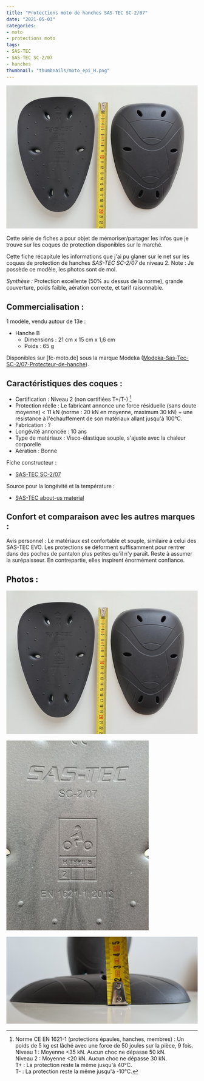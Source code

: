 ```yaml
---
title: "Protections moto de hanches SAS-TEC SC-2/07"
date: "2021-05-03"
categories:
- moto
- protections moto
tags:
- SAS-TEC
- SAS-TEC SC-2/07
- hanches
thumbnail: "thumbnails/moto_epi_H.png"
---
```


![:right](sas-tec-sc2-07_HB_niv2_face_dos_dimensions.jpg)

Cette série de fiches a pour objet de mémoriser/partager les infos que je trouve sur les coques de protection disponibles sur le marché.

Cette fiche récapitule les informations que j'ai pu glaner sur le net sur les coques de protection de hanches _SAS-TEC SC-2/07_ de niveau 2.
Note : Je possède ce modèle, les photos sont de moi.

_Synthèse :_ Protection excellente (50% au dessus de la norme), grande couverture, poids faible, aération correcte, et tarif raisonnable.

Commercialisation :
-------------------

1 modèle, vendu autour de 13e :

- Hanche B
    - Dimensions : 21 cm x 15 cm x 1,6 cm
    - Poids : 65 g

Disponibles sur [fc-moto.de] sous la marque Modeka ([Modeka-Sas-Tec-SC-2/07-Protecteur-de-hanche](https://www.fc-moto.de/fr/Modeka-Sas-Tec-SC-2/07-Protecteur-de-hanche)).

Caractéristiques des coques :
-----------------------------

- Certification : Niveau 2 (non certifiées T+/T-) [^1]
- Protection réelle : Le fabricant annonce une force résiduelle (sans doute moyenne) < 11 kN (norme : 20 kN en moyenne, maximum 30 kN) + une résistance à l'échauffement de son matériaux allant jusqu'à 100°C.
- Fabrication : ?
- Longévité annoncée : 10 ans
- Type de matériaux : Visco-élastique souple, s'ajuste avec la chaleur corporelle
- Aération : Bonne

Fiche constructeur :
- [SAS-TEC SC-2/07](https://www.sas-tec.de/en/products/sc-2-07/)

Source pour la longévité et la température :

- [SAS-TEC about-us material](https://www.sas-tec.de/en/about-us/material/)

Confort et comparaison avec les autres marques : 
------------------------------------------------

Avis personnel : Le matériaux est confortable et souple, similaire à celui des SAS-TEC EVO.
Les protections se déforment suffisamment pour rentrer dans des poches de pantalon plus petites qu'il n'y paraît.
Reste à assumer la surépaisseur.
En contrepartie, elles inspirent énormément confiance.

Photos :
--------

![sas-tec-sc2-07_HB_niv2_face_dos_dimensions.jpg](sas-tec-sc2-07_HB_niv2_face_dos_dimensions.jpg)

![sas-tec-sc2-07_HB_niv2_notations.jpg](sas-tec-sc2-07_HB_niv2_notations.jpg)

![sas-tec-sc2-07_HB_niv2_profil_dimensions.jpg](sas-tec-sc2-07_HB_niv2_profil_dimensions.jpg)


[^1]: Norme CE EN 1621-1 (protections épaules, hanches, membres) : Un poids de 5 kg est lâché avec une force de 50 joules sur la pièce, 9 fois.<br />
Niveau 1 : Moyenne <35 kN. Aucun choc ne dépasse 50 kN.<br />
Niveau 2 : Moyenne <20 kN. Aucun choc ne dépasse 30 kN.<br />
T+ : La protection reste la même jusqu'à 40°C.<br />
T- : La protection reste la même jusqu'à -10°C.
